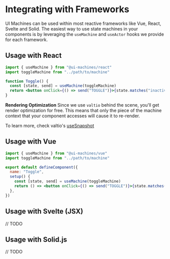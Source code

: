 # Integrating with Frameworks

UI Machines can be used within most reactive frameworks like Vue, React, Svelte and Solid. The easiest way to use state
machines in your components is by leveraging the `useMachine` and `useActor` hooks we provide for each framework.

## Usage with React

```jsx
import { useMachine } from "@ui-machines/react"
import toggleMachine from "../path/to/machine"

function Toggle() {
  const [state, send] = useMachine(toggleMachine)
  return <button onClick={() => send("TOGGLE")}>{state.matches("inactive") ? "Off" : "On"}</button>
}
```

**Rendering Optimization** Since we use `valtio` behind the scene, you'll get render optimization for free. This means
that only the piece of the machine context that your component accesses will cause it to re-render.

To learn more, check valtio's [useSnapshot](https://github.com/pmndrs/valtio#react-via-usesnapshot)

## Usage with Vue

```jsx
import { useMachine } from "@ui-machines/vue"
import toggleMachine from "../path/to/machine"

export default defineComponent({
  name: "Toggle",
  setup() {
    const [state, send] = useMachine(toggleMachine)
    return () => <button onClick={() => send("TOGGLE")}>{state.matches("inactive") ? "Off" : "On"}</button>
  },
})
```

## Usage with Svelte (JSX)

// TODO

## Usage with Solid.js

// TODO
